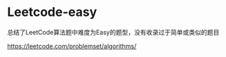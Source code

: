 # Leetcode-easy

总结了LeetCode算法题中难度为Easy的题型，没有收录过于简单或类似的题目

https://leetcode.com/problemset/algorithms/
